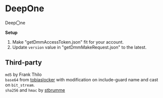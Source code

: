 # DeepOne
Deep〇ne

__Setup__
1. Make "getDmmAccessToken.json" fit for your account.
2. Update `version` value in "getDmmMakeRequest.json" to the latest.

## Third-party

`md5` by Frank Thilo  
`base64` from [tobiaslocker](https://github.com/tobiaslocker/base64/tree/db7c6834bd4f733899bd93218926247a659d8924) with modification on include-guard name and cast on `bit_stream`.  
`sha256` and `hmac` by [stbrumme](https://github.com/stbrumme/hash-library/tree/d389d18112bcf7e4786ec5e8723f3658a7f433d7)  
